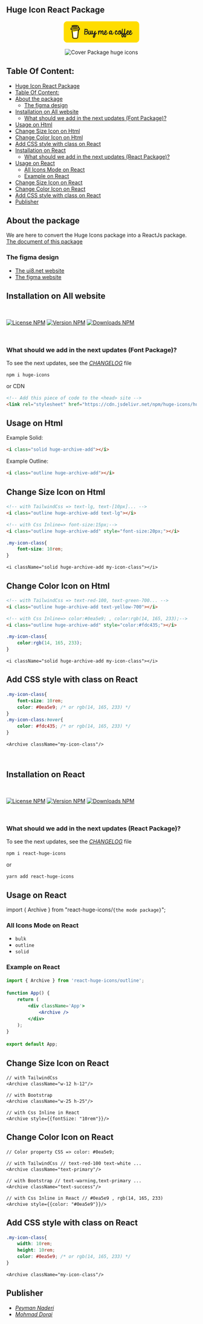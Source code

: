 ## Huge Icon React Package

<div align="center">
	<a href="https://www.buymeacoffee.com/peymanath">
	<img width="200" src="https://github.com/zerolimitir/huge-icons/raw/main/bmc-button.png" />
	</a>
</div>

<div align="center">

![Cover Package huge icons](https://github.com/zerolimitir/huge-icons/raw/main/cover.jpg)

</div>

## Table Of Content:

- [Huge Icon React Package](#huge-icon-react-package)
- [Table Of Content:](#table-of-content)
- [About the package](#about-the-package)
	- [The figma design](#the-figma-design)
- [Installation on All website](#installation-on-all-website)
	- [What should we add in the next updates (Font Package)?](#what-should-we-add-in-the-next-updates-font-package)
- [Usage on Html](#usage-on-html)
- [Change Size Icon on Html](#change-size-icon-on-html)
- [Change Color Icon on Html](#change-color-icon-on-html)
- [Add CSS style with class on React](#add-css-style-with-class-on-react)
- [Installation on React](#installation-on-react)
	- [What should we add in the next updates (React Package)?](#what-should-we-add-in-the-next-updates-react-package)
- [Usage on React](#usage-on-react)
	- [All Icons Mode on React](#all-icons-mode-on-react)
	- [Example on React](#example-on-react)
- [Change Size Icon on React](#change-size-icon-on-react)
- [Change Color Icon on React](#change-color-icon-on-react)
- [Add CSS style with class on React](#add-css-style-with-class-on-react-1)
- [Publisher](#publisher)

## About the package

We are here to convert the Huge Icons package into a ReactJs package. [The document of this package](https://zerolimits.ir/package/react-huge-icons)

### The figma design

-   [The ui8.net website ](https://ui8.net/halal-lab/products/huge-icon-pack-3000-vector-icons-set)
-   [The figma website ](https://www.figma.com/file/gueKmNsJOUyPlQBwV6CiVL/Huge-Icons)

## Installation on All website

<br>

[![License NPM](https://img.shields.io/npm/l/huge-icons?color=green&style=flat)](https://www.npmjs.com/package/huge-icons)
[![Version NPM](https://img.shields.io/npm/v/huge-icons?label=version&color=blue&style=flat)](https://www.npmjs.com/package/huge-icons)
[![Downloads NPM](https://img.shields.io/npm/dw/huge-icons?label=downloads)](https://www.npmjs.com/package/huge-icons)

<br>

### What should we add in the next updates (Font Package)?

To see the next updates, see the _[CHANGELOG](https://github.com/zerolimitir/huge-icons/blob/main/font/CHANGELOG.md#unreleased)_ file

```shell
npm i huge-icons
```

or CDN

```html
<!-- Add this piece of code to the <head> site -->
<link rel="stylesheet" href="https://cdn.jsdelivr.net/npm/huge-icons/huge-icons.min.css" crossorigin="anonymous" referrerpolicy="no-referrer" />
```

## Usage on Html

Example Solid:

```html
<i class="solid huge-archive-add"></i>
```

Example Outline:

```html
<i class="outline huge-archive-add"></i>
```

## Change Size Icon on Html

```html
<!-- with TailwindCss => text-lg, text-[10px]... -->
<i class="outline huge-archive-add text-lg"></i>
```

```html
<!-- with Css Inline=> font-size:15px;-->
<i class="outline huge-archive-add" style="font-size:20px;"></i>
```

```CSS
.my-icon-class{
	font-size: 10rem;
}
```

```JSX
<i className="solid huge-archive-add my-icon-class"></i>
```

## Change Color Icon on Html

```html
<!-- with TailwindCss => text-red-100, text-green-700... -->
<i class="outline huge-archive-add text-yellow-700"></i>
```

```html
<!-- with Css Inline=> color:#0ea5e9; , color:rgb(14, 165, 233);-->
<i class="outline huge-archive-add" style="color:#fdc435;"></i>
```

```CSS
.my-icon-class{
	color:rgb(14, 165, 233);
}
```

```JSX
<i className="solid huge-archive-add my-icon-class"></i>
```

## Add CSS style with class on React

```CSS
.my-icon-class{
	font-size: 10rem;
	color: #0ea5e9; /* or rgb(14, 165, 233) */
}
.my-icon-class:hover{
	color: #fdc435; /* or rgb(14, 165, 233) */
}
```

```JSX
<Archive className="my-icon-class"/>
```

<br>

## Installation on React

<br>

[![License NPM](https://img.shields.io/npm/l/react-huge-icons?color=green&style=flat)](https://www.npmjs.com/package/react-huge-icons)
[![Version NPM](https://img.shields.io/npm/v/react-huge-icons?label=version&color=blue&style=flat)](https://www.npmjs.com/package/react-huge-icons)
[![Downloads NPM](https://img.shields.io/npm/dw/react-huge-icons?label=downloads)](https://www.npmjs.com/package/react-huge-icons)

<br>

### What should we add in the next updates (React Package)?

To see the next updates, see the _[CHANGELOG](https://github.com/zerolimitir/huge-icons/blob/main/react/CHANGELOG.md#unreleased)_ file

```shell
npm i react-huge-icons
```

or

```shell
yarn add react-huge-icons
```

## Usage on React

import { Archive } from "react-huge-icons/`{the mode package}`";

### All Icons Mode on React

-   `bulk`
-   `outline`
-   `solid`

### Example on React

```jsx
import { Archive } from 'react-huge-icons/outline';

function App() {
    return (
        <div className='App'>
            <Archive />
        </div>
    );
}

export default App;
```

## Change Size Icon on React

```JSX
// with TailwindCss
<Archive className="w-12 h-12"/>
```

```JSX
// with Bootstrap
<Archive className="w-25 h-25"/>
```

```JSX
// with Css Inline in React
<Archive style={{fontSize: "10rem"}}/>
```

## Change Color Icon on React

```JSX
// Color property CSS => color: #0ea5e9;
```

```JSX
// with TailwindCss // text-red-100 text-white ...
<Archive className="text-primary"/>
```

```JSX
// with Bootstrap // text-warning,text-primary ...
<Archive className="text-success"/>
```

```JSX
// with Css Inline in React // #0ea5e9 , rgb(14, 165, 233)
<Archive style={{color: "#0ea5e9"}}/>
```

## Add CSS style with class on React

```CSS
.my-icon-class{
	width: 10rem;
	height: 10rem;
	color: #0ea5e9; /* or rgb(14, 165, 233) */
}
```

```JSX
<Archive className="my-icon-class"/>
```

## Publisher

-   _[Peyman Naderi](https://github.com/peymanath)_
-   _[Mohmad Dorqi](https://github.com/mohmad-dorqi)_

